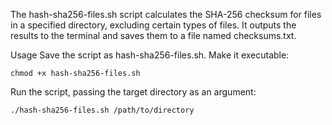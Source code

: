 The hash-sha256-files.sh script calculates the SHA-256 checksum for files in a specified directory, excluding certain types of files. It outputs the results to the terminal and saves them to a file named checksums.txt.

Usage
Save the script as hash-sha256-files.sh.
Make it executable:
```
chmod +x hash-sha256-files.sh
```

Run the script, passing the target directory as an argument:
```
./hash-sha256-files.sh /path/to/directory
```
